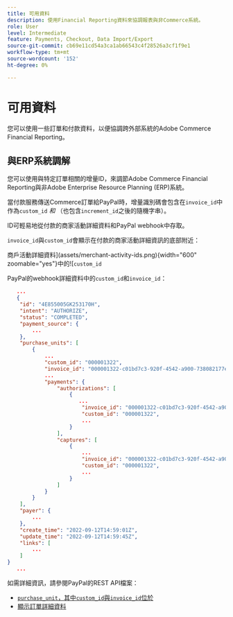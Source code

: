 ```yaml
---
title: 可用資料
description: 使用Financial Reporting資料來協調報表與非Commerce系統。
role: User
level: Intermediate
feature: Payments, Checkout, Data Import/Export
source-git-commit: cb69e11cd54a3ca1ab66543c4f28526a3cf1f9e1
workflow-type: tm+mt
source-wordcount: '152'
ht-degree: 0%

---
```


# 可用資料

您可以使用一些訂單和付款資料，以便協調跨外部系統的Adobe Commerce Financial Reporting。

## 與ERP系統調解

您可以使用與特定訂單相關的增量ID，來調節Adobe Commerce Financial Reporting與非Adobe Enterprise Resource Planning (ERP)系統。

當付款服務傳送Commerce訂單給PayPal時，增量識別碼會包含在`invoice_id`中作為`custom_id` _和_ （也包含`increment_id`之後的隨機字串）。

ID可輕易地從付款的商家活動詳細資料和PayPal webhook中存取。

`invoice_id`與`custom_id`會顯示在付款的商家活動詳細資訊的底部附近：

商戶活動詳細資料](assets/merchant-activity-ids.png){width="600" zoomable="yes"}中的![`custom_id`

PayPal的webhook詳細資料中的`custom_id`和`invoice_id`：

```json
   ...
   {
    "id": "4E855005GK253170H",
    "intent": "AUTHORIZE",
    "status": "COMPLETED",
    "payment_source": {
        ...
    },
    "purchase_units": [
        {
            ...
            "custom_id": "000001322",
            "invoice_id": "000001322-c01bd7c3-920f-4542-a900-738082177e92",
            ...
            "payments": {
                "authorizations": [
                    {
                       ...
                        "invoice_id": "000001322-c01bd7c3-920f-4542-a900-738082177e92",
                        "custom_id": "000001322",
                        ...
                    }
                ],
                "captures": [
                    {
                        ...
                        "invoice_id": "000001322-c01bd7c3-920f-4542-a900-738082177e92",
                        "custom_id": "000001322",
                        ...
                    }
                ]
            }
        }
    ],
    "payer": {
        ...
    },
    "create_time": "2022-09-12T14:59:01Z",
    "update_time": "2022-09-12T14:59:45Z",
    "links": [
        ...
    ]
}
   ...
```

如需詳細資訊，請參閱PayPal的REST API檔案：

* [`purchase_unit`，其中`custom_id`與`invoice_id`位於](https://developer.paypal.com/docs/api/orders/v2/#definition-purchase_unit)
* [顯示訂單詳細資料](https://developer.paypal.com/docs/api/orders/v2/#orders_get)
